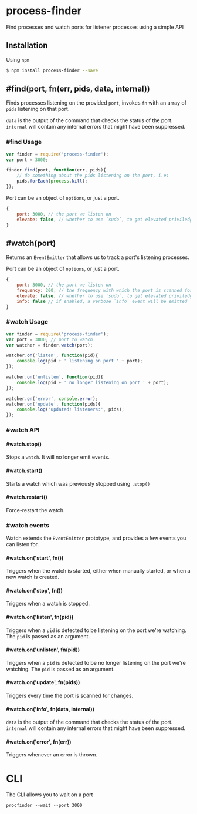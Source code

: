 # process-finder

Find processes and watch ports for listener processes using a simple API

## Installation

Using `npm`

```bash
$ npm install process-finder --save
```

## #find(port, fn(err, pids, data, internal))

Finds processes listening on the provided `port`, invokes `fn` with an array of `pids` listening on that port.

`data` is the output of the command that checks the status of the port. `internal` will contain any internal errors that might have been suppressed.

### #find Usage

```js
var finder = require('process-finder');
var port = 3000;

finder.find(port, function(err, pids){
    // do something about the pids listening on the port, i.e:
    pids.forEach(process.kill);
});
```

Port can be an object of `options`, or just a port.

```js
{
    port: 3000, // the port we listen on
    elevate: false, // whether to use `sudo`, to get elevated priviledges
}
```

## #watch(port)

Returns an `EventEmitter` that allows us to track a port's listening processes.

Port can be an object of `options`, or just a port.

```js
{
    port: 3000, // the port we listen on
    frequency: 200, // the frequency with which the port is scanned for changes
    elevate: false, // whether to use `sudo`, to get elevated priviledges
    info: false // if enabled, a verbose `info` event will be emitted
}
```

### #watch Usage

```js
var finder = require('process-finder');
var port = 3000; // port to watch
var watcher = finder.watch(port);

watcher.on('listen', function(pid){
    console.log(pid + ' listening on port ' + port);
});

watcher.on('unlisten', function(pid){
    console.log(pid + ' no longer listening on port ' + port);
});

watcher.on('error', console.error);
watcher.on('update', function(pids){
    console.log('updated! listeners:', pids);
});
```

### #watch API

#### #watch.stop()

Stops a `watch`. It will no longer emit events.

#### #watch.start()

Starts a watch which was previously stopped using `.stop()`

#### #watch.restart()

Force-restart the watch.

### #watch events

Watch extends the `EventEmitter` prototype, and provides a few events you can listen for.

#### #watch.on('start', fn())

Triggers when the watch is started, either when manually started, or when a new watch is created.

#### #watch.on('stop', fn())

Triggers when a watch is stopped.

#### #watch.on('listen', fn(pid))

Triggers when a `pid` is detected to be listening on the port we're watching. The `pid` is passed as an argument.

#### #watch.on('unlisten', fn(pid))

Triggers when a `pid` is detected to be no longer listening on the port we're watching. The `pid` is passed as an argument.

#### #watch.on('update', fn(pids))

Triggers every time the port is scanned for changes.

#### #watch.on('info', fn(data, internal))

`data` is the output of the command that checks the status of the port. `internal` will contain any internal errors that might have been suppressed.

#### #watch.on('error', fn(err))

Triggers whenever an error is thrown.

# CLI

The CLI allows you to wait on a port

```shell
procfinder --wait --port 3000
```

